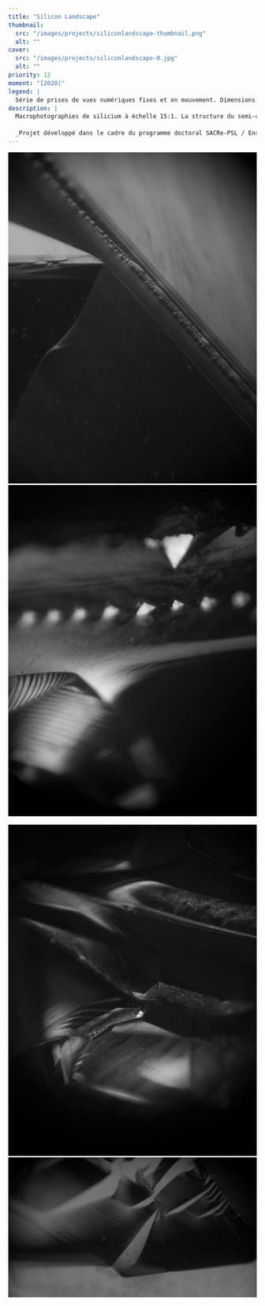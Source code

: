 ```yaml
---
title: "Silicon Landscape"
thumbnail:
  src: "/images/projects/siliconlandscape-thumbnail.png"
  alt: ""
cover:
  src: "/images/projects/siliconlandscape-0.jpg"
  alt: ""
priority: 12
moment: "[2020]"
legend: |
  Série de prises de vues numériques fixes et en mouvement. Dimensions variables.
description: |
  Macrophotographies de silicium à échelle 15:1. La structure du semi-conducteur, rendue visible par le grossissement de l’objectif et le mouvement des réflexions lumineuses, se transforme en paysage cristallin.

  _Projet développé dans le cadre du programme doctoral SACRe-PSL / EnsAD._
---
```


![](/images/projects/siliconlandscape-1.jpg)
![](/images/projects/siliconlandscape-2.jpg)

<lite-vimeo videoid="548558899">
</lite-vimeo>

![](/images/projects/siliconlandscape-3.jpg)
![](/images/projects/siliconlandscape-0.jpg)

